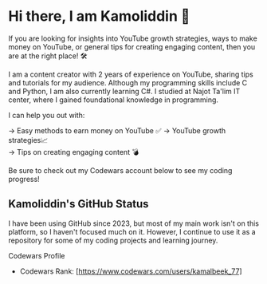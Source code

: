 # Hi there, I am Kamoliddin 👋

If you are looking for insights into YouTube growth strategies, ways to make money on YouTube, or general tips for creating engaging content, then you are at the right place! 🛠

I am a content creator with 2 years of experience on YouTube, sharing tips and tutorials for my audience. Although my programming skills include C and Python, I am also currently learning C#. I studied at Najot Ta'lim IT center, where I gained foundational knowledge in programming.

I can help you out with:

→ Easy methods to earn money on YouTube  ✅
→ YouTube growth strategies📈  
→ Tips on creating engaging content  💣

Be sure to check out my Codewars account below to see my coding progress!

## Kamoliddin's GitHub Status
I have been using GitHub since 2023, but most of my main work isn't on this platform, so I haven't focused much on it. However, I continue to use it as a repository for some of my coding projects and learning journey.

Codewars Profile
- Codewars Rank: [https://www.codewars.com/users/kamalbeek_77]
